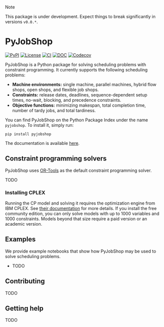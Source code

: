 > [!NOTE]
> This package is under development. Expect things to break significantly in versions ``v0.0.*``.


# PyJobShop
[![PyPI](https://img.shields.io/pypi/v/PyJobShop?style=flat-square)](https://pypi.org/project/pyjobshop/)
[![License](https://img.shields.io/badge/license-MIT-blue?style=flat-square)](https://github.com/PyJobShop/PyJobShop/)
[![CI](https://img.shields.io/github/actions/workflow/status/PyJobShop/PyJobShop/.github%2Fworkflows%2FCI.yml?style=flat-square)](https://github.com/PyJobShop/PyJobShop/)
[![DOC](https://img.shields.io/readthedocs/pyjobshop?style=flat-square)](https://pyjobshop.readthedocs.io/)
[![Codecov](https://img.shields.io/codecov/c/github/PyJobShop/PyJobShop?style=flat-square)](https://app.codecov.io/gh/PyJobShop/PyJobShop/)

PyJobShop is a Python package for solving scheduling problems with constraint programming.
It currently supports the following scheduling problems:

- **Machine environments:** single machine, parallel machines, hybrid flow shops, open shops, and flexible job shops.
- **Constraints:** release dates, deadlines, sequence-dependent setup times, no-wait, blocking, and precedence constraints.
- **Objective functions:** minimizing makespan, total completion time, number of tardy jobs, and total tardiness.

You can find PyJobShop on the Python Package Index under the name `pyjobshop`. 
To install it, simply run:

``` shell
pip install pyjobshop
```

The documentation is available [here](https://pyjobshop.readthedocs.io/).


## Constraint programming solvers
PyJobShop uses [OR-Tools](https://github.com/google/or-tools) as the default constraint programming solver.

TODO


### Installing CPLEX
Running the CP model and solving it requires the optimization engine from IBM CPLEX. 
See [their documentation](http://ibmdecisionoptimization.github.io/docplex-doc/getting_started.html#setting-up-an-optimization-engine) for more details.
If you install the free community edition, you can only solve models with up to 1000 variables and 1000 constraints.
Models beyond that size require a paid version or an academic version.

## Examples
We provide example notebooks that show how PyJobShop may be used to solve scheduling problems.

- TODO

## Contributing
TODO

## Getting help
TODO
